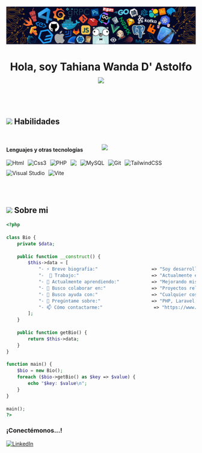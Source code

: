 ![Github Banner](https://github.com/Jaydeep-Yadav/Jaydeep-Yadav/blob/main/banner.png)
<h1 align="center">Hola, soy Tahiana Wanda D' Astolfo <img src="https://media.giphy.com/media/hvRJCLFzcasrR4ia7z/giphy.gif" width="35"></h1>




<br><br>

## <img src="https://media2.giphy.com/media/QssGEmpkyEOhBCb7e1/giphy.gif?cid=ecf05e47a0n3gi1bfqntqmob8g9aid1oyj2wr3ds3mg700bl&rid=giphy.gif" width ="25"><b> Habilidades</b>
<br>

<picture><img align="right" src="https://github.com/7oSkaaa/7oSkaaa/blob/main/Images/Right_Side.gif?raw=true" width = 250px></picture>
<h4 style="display: flex; align-items: center; gap: 10px;">
    Lenguajes y otras tecnologías
</h4>

<div style="display: flex; gap: 10px; flex-wrap: wrap;">
    <img src="https://img.shields.io/badge/html5-%23E34F26.svg?style=for-the-badge&logo=html5&logoColor=white" alt="Html"/>  
    <img src="https://img.shields.io/badge/css3-%231572B6.svg?style=for-the-badge&logo=css3&logoColor=white" alt="Css3"/>
    <img src="https://img.shields.io/badge/php-%23777BB4.svg?style=for-the-badge&logo=php&logoColor=white" alt="PHP"/> 
    <img src="https://img.shields.io/badge/laravel-%23FF2D20.svg?style=for-the-badge&logo=laravel&logoColor=white"/> 
    <img src="https://img.shields.io/badge/mysql-4479A1.svg?style=for-the-badge&logo=mysql&logoColor=white" alt="MySQL"/> 
    <img src="https://img.shields.io/badge/git-%23F05033.svg?style=for-the-badge&logo=git&logoColor=white" alt="Git"/>
    <img src="https://img.shields.io/badge/tailwindcss-%2338B2AC.svg?style=for-the-badge&logo=tailwind-css&logoColor=white" alt="TailwindCSS"/> 
    <img src="https://img.shields.io/badge/Visual%20Studio-5C2D91.svg?style=for-the-badge&logo=visual-studio&logoColor=white" alt="Visual Studio"/>
    <img src="https://img.shields.io/badge/vite-%23646CFF.svg?style=for-the-badge&logo=vite&logoColor=white" alt="Vite"/>
</div>

<br><br>

## <picture><img src = "https://github.com/7oSkaaa/7oSkaaa/blob/main/Images/about_me.gif?raw=true" width = 50px></picture> Sobre mi

```php
<?php

class Bio {
    private $data;

    public function __construct() {
        $this->data = [
            "- ⚡ Breve biografía:"                    => "Soy desarrolladora con experiencia en tecnologías web, especialmente en el entorno de desarrollo Laravel y herramientas asociadas, como Tailwind CSS y Vite. Tengo una sólida base en lenguajes como HTML, CSS y PHP, así como en sistemas de control de versiones como Git. Me interesa crear soluciones eficientes y escalables que se adapten a las necesidades del usuario, y continuamente busco mejorar mis habilidades y conocimientos. Trabajo en proyectos tanto en equipo como de forma independiente, siempre con un enfoque en la calidad y la funcionalidad del producto final.",
            "-  🔭 Trabajo:"                           => "Actualmente en búsqueda de oportunidades para desarrollar y expandir mis habilidades en tecnología.",
            "- 🌱 Actualmente aprendiendo:"            => "Mejorando mis habilidades en tecnologías backend.",
            "- 👯 Busco colaborar en:"                 => "Proyectos relacionados con Laravel",
            "- 🤔 Busco ayuda con:"                    => "Cualquier cosa relacionada con lo que estoy aprendiendo actualmente 😅",
            "- 💬 Pregúntame sobre:"                   => "PHP, Laravel, SQL, Desarrollo Web",
            "- 📫 Cómo contactarme:"                   => "https://www.linkedin.com/in/tahiana-wanda-d-astolfo-454bb31b4/",
        ];
    }

    public function getBio() {
        return $this->data;
    }
}

function main() {
    $bio = new Bio();
    foreach ($bio->getBio() as $key => $value) {
        echo "$key: $value\n";
    }
}

main();
?>

```

<h3 >¡Conectémonos...!</h3>

<div style="display: flex; gap: 10px;">
    <a href="https://www.linkedin.com/in/tahiana-wanda-d-astolfo-454bb31b4/" target="_blank">
        <img src="https://img.shields.io/badge/linkedin-%230077B5.svg?style=for-the-badge&logo=linkedin&logoColor=white" alt="LinkedIn"/>
    </a>
</div>
